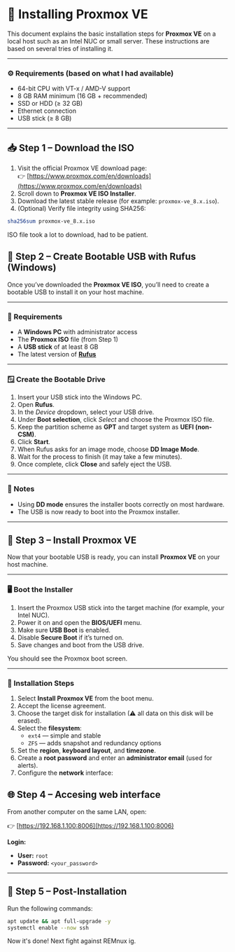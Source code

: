 # 🧩 Installing Proxmox VE

This document explains the basic installation steps for **Proxmox VE** on a local host such as an Intel NUC or small server. These instructions are based on several tries of installing it.

---

### ⚙️ Requirements (based on what I had available)

- 64-bit CPU with VT-x / AMD-V support  
- 8 GB RAM minimum (16 GB + recommended)  
- SSD or HDD (≥ 32 GB)  
- Ethernet connection  
- USB stick (≥ 8 GB)  

---

## 📥 Step 1 – Download the ISO

1. Visit the official Proxmox VE download page:  
   👉 [https://www.proxmox.com/en/downloads](https://www.proxmox.com/en/downloads)
2. Scroll down to **Proxmox VE ISO Installer**.  
3. Download the latest stable release (for example: `proxmox-ve_8.x.iso`).  
4. (Optional) Verify file integrity using SHA256:

```bash
sha256sum proxmox-ve_8.x.iso
```

ISO file took a lot to download, had to be patient.

## 💾 Step 2 – Create Bootable USB with Rufus (Windows)

Once you’ve downloaded the **Proxmox VE ISO**, you’ll need to create a bootable USB to install it on your host machine.

---

### 🧰 Requirements

- A **Windows PC** with administrator access  
- The **Proxmox ISO** file (from Step 1)  
- A **USB stick** of at least 8 GB  
- The latest version of **[Rufus](https://rufus.ie/)**  

---

### 🪟 Create the Bootable Drive

1. Insert your USB stick into the Windows PC.  
2. Open **Rufus**.  
3. In the *Device* dropdown, select your USB drive.  
4. Under **Boot selection**, click *Select* and choose the Proxmox ISO file.  
5. Keep the partition scheme as **GPT** and target system as **UEFI (non-CSM)**.  
6. Click **Start**.  
7. When Rufus asks for an image mode, choose **DD Image Mode**.  
8. Wait for the process to finish (it may take a few minutes).  
9. Once complete, click **Close** and safely eject the USB.

---

### 🧠 Notes

- Using **DD mode** ensures the installer boots correctly on most hardware.  
- The USB is now ready to boot into the Proxmox installer.  

---

## 🧰 Step 3 – Install Proxmox VE

Now that your bootable USB is ready, you can install **Proxmox VE** on your host machine.

---

### 🖥️ Boot the Installer

1. Insert the Proxmox USB stick into the target machine (for example, your Intel NUC).  
2. Power it on and open the **BIOS/UEFI** menu.  
3. Make sure **USB Boot** is enabled.  
4. Disable **Secure Boot** if it’s turned on.  
5. Save changes and boot from the USB drive.  

You should see the Proxmox boot screen.

---

### 🧩 Installation Steps

1. Select **Install Proxmox VE** from the boot menu.  
2. Accept the license agreement.  
3. Choose the target disk for installation (⚠ all data on this disk will be erased).  
4. Select the **filesystem**:  
   - `ext4` — simple and stable  
   - `ZFS` — adds snapshot and redundancy options  
5. Set the **region**, **keyboard layout**, and **timezone**.  
6. Create a **root password** and enter an **administrator email** (used for alerts).  
7. Configure the **network** interface:  

## 🌐 Step 4 – Accesing web interface

From another computer on the same LAN, open:

👉 [https://192.168.1.100:8006](https://192.168.1.100:8006)

**Login:**
- **User:** `root`  
- **Password:** `<your_password>`

---

## 🔧 Step 5 – Post-Installation

Run the following commands:

```bash
apt update && apt full-upgrade -y
systemctl enable --now ssh
```

Now it's done! Next fight against REMnux ig.
